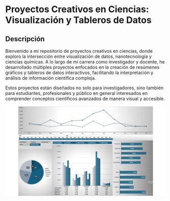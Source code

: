 # Proyectos Creativos en Ciencias: Visualización y Tableros de Datos


## Descripción
Bienvenido a mi repositorio de proyectos creativos en ciencias, donde exploro la intersección entre visualización de datos, nanotecnología y ciencias químicas. A lo largo de mi carrera como investigador y docente, he desarrollado múltiples proyectos enfocados en la creación de resúmenes gráficos y tableros de datos interactivos, facilitando la interpretación y análisis de información científica compleja.

Estos proyectos están diseñados no solo para investigadores, sino también para estudiantes, profesionales y público en general interesados en comprender conceptos científicos avanzados de manera visual y accesible.

![tablero 1](assets/Diapositiva1.PNG)

